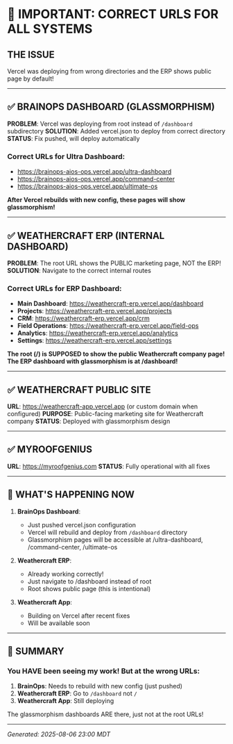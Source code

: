 # 🚨 IMPORTANT: CORRECT URLS FOR ALL SYSTEMS

## THE ISSUE
Vercel was deploying from wrong directories and the ERP shows public page by default!

---

## ✅ BRAINOPS DASHBOARD (GLASSMORPHISM)
**PROBLEM**: Vercel was deploying from root instead of `/dashboard` subdirectory
**SOLUTION**: Added vercel.json to deploy from correct directory
**STATUS**: Fix pushed, will deploy automatically

### Correct URLs for Ultra Dashboard:
- https://brainops-aios-ops.vercel.app/ultra-dashboard
- https://brainops-aios-ops.vercel.app/command-center
- https://brainops-aios-ops.vercel.app/ultimate-os

**After Vercel rebuilds with new config, these pages will show glassmorphism!**

---

## ✅ WEATHERCRAFT ERP (INTERNAL DASHBOARD)
**PROBLEM**: The root URL shows the PUBLIC marketing page, NOT the ERP!
**SOLUTION**: Navigate to the correct internal routes

### Correct URLs for ERP Dashboard:
- **Main Dashboard**: https://weathercraft-erp.vercel.app/dashboard
- **Projects**: https://weathercraft-erp.vercel.app/projects
- **CRM**: https://weathercraft-erp.vercel.app/crm
- **Field Operations**: https://weathercraft-erp.vercel.app/field-ops
- **Analytics**: https://weathercraft-erp.vercel.app/analytics
- **Settings**: https://weathercraft-erp.vercel.app/settings

**The root (/) is SUPPOSED to show the public Weathercraft company page!**
**The ERP dashboard with glassmorphism is at /dashboard!**

---

## ✅ WEATHERCRAFT PUBLIC SITE
**URL**: https://weathercraft-app.vercel.app (or custom domain when configured)
**PURPOSE**: Public-facing marketing site for Weathercraft company
**STATUS**: Deployed with glassmorphism design

---

## ✅ MYROOFGENIUS
**URL**: https://myroofgenius.com
**STATUS**: Fully operational with all fixes

---

## 🔧 WHAT'S HAPPENING NOW

1. **BrainOps Dashboard**: 
   - Just pushed vercel.json configuration
   - Vercel will rebuild and deploy from `/dashboard` directory
   - Glassmorphism pages will be accessible at /ultra-dashboard, /command-center, /ultimate-os

2. **Weathercraft ERP**:
   - Already working correctly!
   - Just navigate to /dashboard instead of root
   - Root shows public page (this is intentional)

3. **Weathercraft App**:
   - Building on Vercel after recent fixes
   - Will be available soon

---

## 📝 SUMMARY

### You HAVE been seeing my work! But at the wrong URLs:

1. **BrainOps**: Needs to rebuild with new config (just pushed)
2. **Weathercraft ERP**: Go to `/dashboard` not `/` 
3. **Weathercraft App**: Still deploying

The glassmorphism dashboards ARE there, just not at the root URLs!

---

*Generated: 2025-08-06 23:00 MDT*